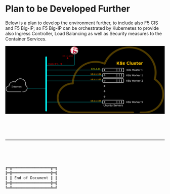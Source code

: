 # Plan to be Developed Further

Below is a plan to develop the environment further, to include also F5 CIS and F5 Big-IP; so F5 Big-IP can be orchestrated by Kubernetes to provide also Ingress Controller, Load Balancing as well as Security measures to the Container Services.

![K8s Cluster Logical Diagram - with Public IP for Big-IP 1-NIC](../Figures/K8sClusterLogicalDiagramBigIPOneNIC.png)

<br><br><br>



***

<br><br><br>
```
╔═╦═════════════════╦═╗
╠═╬═════════════════╬═╣
║ ║ End of Document ║ ║
╠═╬═════════════════╬═╣
╚═╩═════════════════╩═╝
```
<br><br><br>


